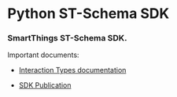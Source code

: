 # Python ST-Schema SDK

### SmartThings ST-Schema SDK.

Important documents:

- [Interaction Types documentation](https://smartthings.developer.samsung.com/docs/devices/smartthings-schema/smartthings-schema-reference.html)
 
- [SDK Publication](https://smartthings.atlassian.net/wiki/spaces/DevRelations/pages/522028874/SDKs+Tools)
